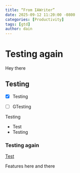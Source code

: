 ```yaml
---
title: “From IAWriter”
date: 2025-09-12 11:20:00 -0800
categories: [Productivity]
tags: [gtd]
author: dain
---
```


# Testing again

Hey there

## Testing

- [x] Testing
- [ ] GTesting


Testing
- Test
- Testing

### Testing again
[Test](https://google.com)

Features here and there
